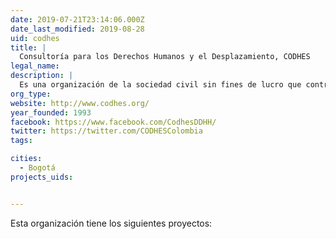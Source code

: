 ```yaml
---
date: 2019-07-21T23:14:06.000Z
date_last_modified: 2019-08-28
uid: codhes
title: |
  Consultoría para los Derechos Humanos y el Desplazamiento, CODHES
legal_name: 
description: |
  Es una organización de la sociedad civil sin fines de lucro que contribuye a la construcción de sociedades democráticas, incluyentes y solidarias, con vigencia integral de los derechos humanos y del derecho internacional humanitario, así como al fortalecimiento de capacidades sociales con énfasis en procesos de construcción de paz y en la problemática de las poblaciones en situación de movilidad humana a nivel nacional, regional e internacional.
org_type: 
website: http://www.codhes.org/
year_founded: 1993
facebook: https://www.facebook.com/CodhesDDHH/
twitter: https://twitter.com/CODHESColombia
tags:

cities: 
  - Bogotá
projects_uids:


---
```


Esta organización tiene los siguientes proyectos:


